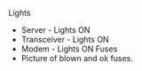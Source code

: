 
Lights
 * Server - Lights ON
 * Transceiver - Lights ON 
 * Modem - Lights ON
Fuses
 * Picture of blown and ok fuses.

